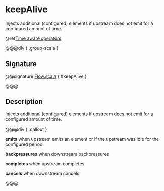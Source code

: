 # keepAlive

Injects additional (configured) elements if upstream does not emit for a configured amount of time.

@ref[Time aware operators](../index.md#time-aware-operators)

@@@div { .group-scala }

## Signature

@@signature [Flow.scala](/akka-stream/src/main/scala/akka/stream/scaladsl/Flow.scala) { #keepAlive }

@@@

## Description

Injects additional (configured) elements if upstream does not emit for a configured amount of time.


@@@div { .callout }

**emits** when upstream emits an element or if the upstream was idle for the configured period

**backpressures** when downstream backpressures

**completes** when upstream completes

**cancels** when downstream cancels

@@@

